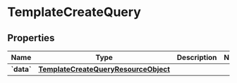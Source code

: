 
# TemplateCreateQuery

## Properties
| Name | Type | Description | Notes |
| ------------ | ------------- | ------------- | ------------- |
| **&#x60;data&#x60;** | [**TemplateCreateQueryResourceObject**](TemplateCreateQueryResourceObject.md) |  |  |



